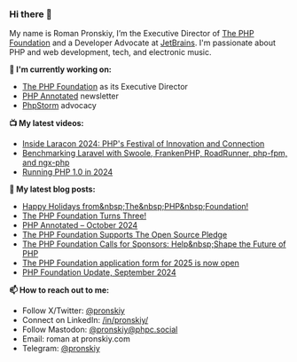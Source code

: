 ### Hi there 👋

My name is Roman Pronskiy, I’m the Executive Director of [The PHP Foundation](https://thephp.foundation/) and a Developer Advocate at [JetBrains](https://www.jetbrains.com/). I'm passionate about PHP and web development, tech, and electronic music.

**👷 I'm currently working on:**
- [The PHP Foundation](http://thephp.foundation/) as its Executive Director
- [PHP Annotated](https://info.jetbrains.com/PHP-Annotated-Subscription.html) newsletter
- [PhpStorm](https://jetbrains.com/phpstorm/) advocacy

**📺 My latest videos:**
- [Inside Laracon 2024: PHP's Festival of Innovation and Connection](https://www.youtube.com/watch?v=WDitiAjJg7g)
- [Benchmarking Laravel with Swoole, FrankenPHP, RoadRunner, php-fpm, and ngx-php](https://www.youtube.com/watch?v=ZB129Tjkas8)
- [Running PHP 1.0 in 2024](https://www.youtube.com/watch?v=0BPExYh5Anw)

**📜 My latest blog posts:**
<!-- BLOG-POST-LIST:START -->
- [Happy Holidays from&amp;nbsp;The&amp;nbsp;PHP&amp;nbsp;Foundation!](https://thephp.foundation/blog/2024/12/23/happy-holidays-from-the-php-foundation/)
- [The PHP Foundation Turns Three!](https://thephp.foundation/blog/2024/11/22/php-foundation-turns-three/)
- [PHP Annotated – October 2024](https://blog.jetbrains.com/phpstorm/2024/10/php-annotated-october-2024)
- [The PHP Foundation Supports The Open Source Pledge](https://thephp.foundation/blog/2024/10/08/open-source-pledge/)
- [The PHP Foundation Calls for Sponsors: Help&amp;nbsp;Shape the Future of PHP](https://thephp.foundation/blog/2024/09/30/call-fo-sponsors/)
- [The PHP Foundation application form for 2025 is now open](https://thephp.foundation/blog/2024/09/17/application-form-2025/)
- [PHP Foundation Update, September 2024](https://thephp.foundation/blog/2024/09/12/php-foundation-update-september-2024/)
<!-- BLOG-POST-LIST:END -->

**📫 How to reach out to me:**
- Follow X/Twitter: [@pronskiy](https://twitter.com/pronskiy)
- Connect on LinkedIn: [/in/pronskiy/](https://www.linkedin.com/in/pronskiy/)
- Follow Mastodon: [@pronskiy@phpc.social](https://phpc.social/@pronskiy)
- Email: roman at pronskiy.com
- Telegram: [@pronskiy](https://t.me/pronskiy)

<!--
- 💬 Ask me about [PhpStorm](https://www.jetbrains.com/phpstorm/) and PHP.

Here are some ideas to get you started:

- 🔭 I’m currently working on ...
- 🌱 I’m currently learning ...
- 👯 I’m looking to collaborate on ...
- 🤔 I’m looking for help with ...
- 💬 Ask me about ...
- 📫 How to reach me: ...
- 😄 Pronouns: ...
- ⚡ Fun fact: ...
-->

